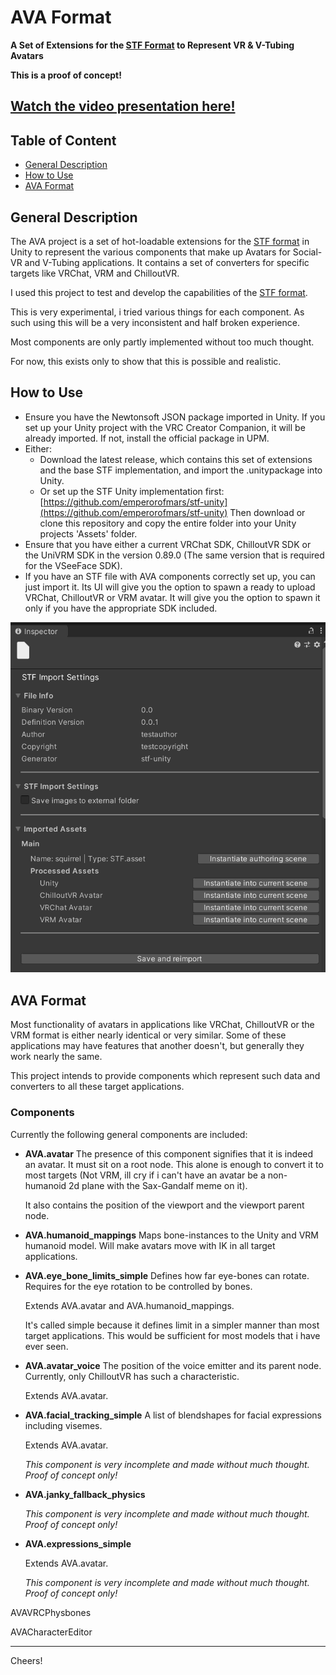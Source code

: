 # AVA Format
**A Set of Extensions for the [STF Format](https://github.com/emperorofmars/stf-unity) to Represent VR & V-Tubing Avatars**

**This is a proof of concept!**

## [Watch the video presentation here!]()

## Table of Content
- [General Description](#general-description)
- [How to Use](#how-to-use)
- [AVA Format](#ava-format)

## General Description

The AVA project is a set of hot-loadable extensions for the [STF format](https://github.com/emperorofmars/stf-unity) in Unity to represent the various components that make up Avatars for Social-VR and V-Tubing applications.
It contains a set of converters for specific targets like VRChat, VRM and ChilloutVR.

I used this project to test and develop the capabilities of the [STF format](https://github.com/emperorofmars/stf-unity).

This is very experimental, i tried various things for each component. As such using this will be a very inconsistent and half broken experience.

Most components are only partly implemented without too much thought.

For now, this exists only to show that this is possible and realistic.

## How to Use
- Ensure you have the Newtonsoft JSON package imported in Unity. If you set up your Unity project with the VRC Creator Companion, it will be already imported. If not, install the official package in UPM.
- Either:
	- Download the latest release, which contains this set of extensions and the base STF implementation, and import the .unitypackage into Unity.
	- Or set up the STF Unity implementation first: [https://github.com/emperorofmars/stf-unity](https://github.com/emperorofmars/stf-unity)
	Then download or clone this repository and copy the entire folder into your Unity projects 'Assets' folder.
- Ensure that you have either a current VRChat SDK, ChilloutVR SDK or the UniVRM SDK in the version 0.89.0 (The same version that is required for the VSeeFace SDK).
- If you have an STF file with AVA components correctly set up, you can just import it. Its UI will give you the option to spawn a ready to upload VRChat, ChilloutVR or VRM avatar. It will give you the option to spawn it only if you have the appropriate SDK included.

![Screenshot of an STF file's inspector in Unity with this project's extension included.](./doc/img/import_settings.png)

## AVA Format
Most functionality of avatars in applications like VRChat, ChilloutVR or the VRM format is either nearly identical or very similar. Some of these applications may have features that another doesn't, but generally they work nearly the same.

This project intends to provide components which represent such data and converters to all these target applications.

### Components
Currently the following general components are included:
- **AVA.avatar**
	The presence of this component signifies that it is indeed an avatar. It must sit on a root node. This alone is enough to convert it to most targets (Not VRM, ill cry if i can't have an avatar be a non-humanoid 2d plane with the Sax-Gandalf meme on it).

	It also contains the position of the viewport and the viewport parent node.
- **AVA.humanoid_mappings**
	Maps bone-instances to the Unity and VRM humanoid model. Will make avatars move with IK in all target applications.
- **AVA.eye_bone_limits_simple**
	Defines how far eye-bones can rotate. Requires for the eye rotation to be controlled by bones.

	Extends AVA.avatar and AVA.humanoid_mappings.

	It's called simple because it defines limit in a simpler manner than most target applications. This would be sufficient for most models that i have ever seen.
- **AVA.avatar_voice**
	The position of the voice emitter and its parent node. Currently, only ChilloutVR has such a characteristic.

	Extends AVA.avatar.
- **AVA.facial_tracking_simple**
	A list of blendshapes for facial expressions including visemes.
	
	Extends AVA.avatar.

	*This component is very incomplete and made without much thought. Proof of concept only!*
- **AVA.janky_fallback_physics**

	*This component is very incomplete and made without much thought. Proof of concept only!*
- **AVA.expressions_simple**

	Extends AVA.avatar.

	*This component is very incomplete and made without much thought. Proof of concept only!*

AVAVRCPhysbones

AVACharacterEditor


---

Cheers!

